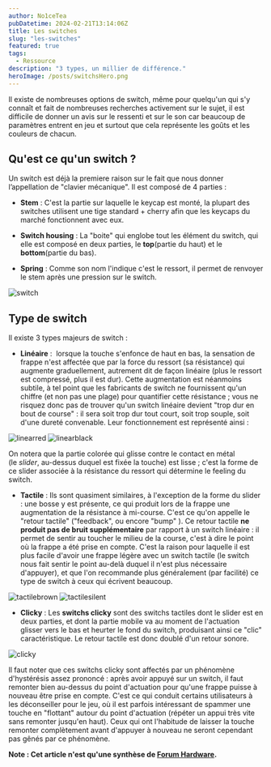 ```yaml
---
author: No1ceTea
pubDatetime: 2024-02-21T13:14:06Z
title: Les switches
slug: "les-switches"
featured: true
tags:
  - Ressource
description: "3 types, un millier de différence."
heroImage: /posts/switchsHero.png
---
```


Il existe de nombreuses options de switch, même pour quelqu'un qui s'y connaît et fait de nombreuses recherches activement sur le sujet, il est difficile de donner un avis sur le ressenti et sur le son car beaucoup de paramètres entrent en jeu et surtout que cela représente les goûts et les couleurs de chacun.

## Qu'est ce qu'un switch ?

Un switch est déjà la premiere raison sur le fait que nous donner l’appellation de "clavier mécanique". Il est composé de 4 parties :

- **Stem** : C'est la partie sur laquelle le keycap est monté, la plupart des switches utilisent une tige standard + cherry afin que les keycaps du marché fonctionnent avec eux.

- **Switch housing** : La "boite" qui englobe tout les élément du switch, qui elle est composé en deux parties, le **top**(partie du haut) et le **bottom**(partie du bas).

- **Spring** : Comme son nom l'indique c'est le ressort, il permet de renvoyer le stem après une pression sur le switch.

![switch](/posts/switch.png)

## Type de switch

Il existe 3 types majeurs de switch :

- **Linéaire** :  lorsque la touche s'enfonce de haut en bas, la sensation de frappe n'est affectée que par la force du ressort (sa résistance) qui augmente graduellement, autrement dit de façon linéaire (plus le ressort est compressé, plus il est dur). Cette augmentation est néanmoins subtile, à tel point que les fabricants de switch ne fournissent qu'un chiffre (et non pas une plage) pour quantifier cette résistance ; vous ne risquez donc pas de trouver qu'un switch linéaire devient "trop dur en bout de course" : il sera soit trop dur tout court, soit trop souple, soit d'une dureté convenable. Leur fonctionnement est représenté ainsi :

![linearred](/posts/linearred.gif)
![linearblack](/posts/linearblack.gif)

On notera que la partie colorée qui glisse contre le contact en métal (le *slider*, au-dessus duquel est fixée la touche) est lisse ; c'est la forme de ce slider associée à la résistance du ressort qui détermine le feeling du switch.

- **Tactile** : Ils sont quasiment similaires, à l'exception de la forme du slider : une bosse y est présente, ce qui produit lors de la frappe une augmentation de la résistance à mi-course. C'est ce qu'on appelle le "retour tactile" ("feedback", ou encore "bump" ). Ce retour tactile **ne produit pas de bruit supplémentaire** par rapport à un switch linéaire : il permet de sentir au toucher le milieu de la course, c'est à dire le point où la frappe a été prise en compte. C'est la raison pour laquelle il est plus facile d'avoir une frappe légère avec un switch tactile (le switch nous fait sentir le point au-delà duquel il n'est plus nécessaire d'appuyer), et que l'on recommande plus généralement (par facilité) ce type de switch à ceux qui écrivent beaucoup.

![tactilebrown](/posts/tactilebrown.gif)
![tactilesilent](/posts/tactilesilent.gif)

- **Clicky** : Les **switchs clicky** sont des switchs tactiles dont le slider est en deux parties, et dont la partie mobile va au moment de l'actuation glisser vers le bas et heurter le fond du switch, produisant ainsi ce "clic" caractéristique. Le retour tactile est donc doublé d'un retour sonore.

![clicky](/posts/clicky.gif)

Il faut noter que ces switchs clicky sont affectés par un phénomène d'hystérésis assez prononcé : après avoir appuyé sur un switch, il faut remonter bien au-dessus du point d'actuation pour qu'une frappe puisse à nouveau être prise en compte. C'est ce qui conduit certains utilisateurs à les déconseiller pour le jeu, où il est parfois intéressant de spammer une touche en "flottant" autour du point d'actuation (répéter un appui très vite sans remonter jusqu'en haut). Ceux qui ont l'habitude de laisser la touche remonter complètement avant d'appuyer à nouveau ne seront cependant pas gênés par ce phénomène.

**Note : Cet article n'est qu'une synthèse de [Forum Hardware](https://forum.hardware.fr/hfr/HardwarePeripheriques/Clavier-Souris/unique-claviers-mecaniques-sujet_6902_1.htm).**
